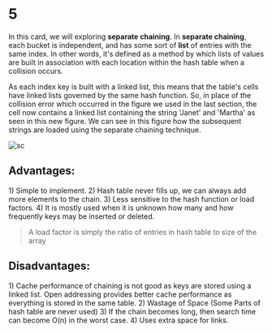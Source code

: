 # 5

In this card, we will exploring **separate chaining**. In **separate chaining**, each bucket is independent, and has some sort of **list** of entries with the same index. In other words, it's defined as a method by which lists of values are built in association with each location within the hash table when a collision occurs.

As each index key is built with a linked list, this means that the table's cells have linked lists governed by the same hash function. So, in place of the collision error which occurred in the figure we used in the last section, the cell now contains a linked list containing the string 'Janet' and 'Martha' as seen in this new figure. We can see in this figure how the subsequent strings are loaded using the separate chaining technique.

![sc](https://study.com/cimages/multimages/16/sep_chain2.png)

## Advantages:

1\) Simple to implement. 2\) Hash table never fills up, we can always add more elements to the chain. 3\) Less sensitive to the hash function or load factors. 4\) It is mostly used when it is unknown how many and how frequently keys may be inserted or deleted.

> A load factor is simply the ratio of entries in hash table to size of the array

## Disadvantages:

1\) Cache performance of chaining is not good as keys are stored using a linked list. Open addressing provides better cache performance as everything is stored in the same table. 2\) Wastage of Space \(Some Parts of hash table are never used\) 3\) If the chain becomes long, then search time can become O\(n\) in the worst case. 4\) Uses extra space for links.

